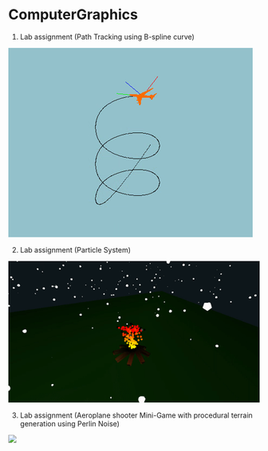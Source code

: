 # ComputerGraphics

1. Lab assignment (Path Tracking using B-spline curve)

![](animation.gif)

2. Lab assignment (Particle System)

![](firesnow.gif)

3. Lab assignment (Aeroplane shooter Mini-Game with procedural terrain generation using Perlin Noise)

![](aeroplane.gif)
